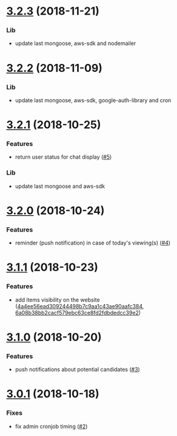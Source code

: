 <a name="3.2.3"></a>
# [3.2.3](https://github.com/fluster/fluster-backend/compare/v3.2.2...v3.2.3) (2018-11-21)

### Lib

* update last mongoose, aws-sdk and nodemailer

<a name="3.2.2"></a>
# [3.2.2](https://github.com/fluster/fluster-backend/compare/v3.2.1...v3.2.2) (2018-11-09)

### Lib

* update last mongoose, aws-sdk, google-auth-library and cron

<a name="3.2.1"></a>
# [3.2.1](https://github.com/fluster/fluster-backend/compare/v3.2.0...v3.2.1) (2018-10-25)

### Features

* return user status for chat display ([#5](https://github.com/fluster/fluster-backend/issues/5))

### Lib

* update last mongoose and aws-sdk

<a name="3.2.0"></a>
# [3.2.0](https://github.com/fluster/fluster-backend/compare/v3.1.1...v3.2.0) (2018-10-24)

### Features

* reminder (push notification) in case of today's viewing(s) ([#4](https://github.com/fluster/fluster-backend/issues/4))

<a name="3.1.1"></a>
# [3.1.1](https://github.com/fluster/fluster-backend/compare/v3.1.0...v3.1.1) (2018-10-23)

### Features

* add items visibility on the website ([4a4ee56ead309244498b7c9aa1c43ae90aafc384](https://github.com/fluster/fluster-backend/commit/4a4ee56ead309244498b7c9aa1c43ae90aafc384), [6a08b38bb2cacf579ebc63ce8fd2fdbdedcc39e2](https://github.com/fluster/fluster-backend/commit/6a08b38bb2cacf579ebc63ce8fd2fdbdedcc39e2))

<a name="3.1.0"></a>
# [3.1.0](https://github.com/fluster/fluster-backend/compare/v3.0.1...v3.1.0) (2018-10-20)

### Features

* push notifications about potential candidates ([#3](https://github.com/fluster/fluster-backend/issues/3))

<a name="3.0.1"></a>
# [3.0.1](https://github.com/fluster/fluster-backend/compare/v3.0.0...v3.0.1) (2018-10-18)

### Fixes

* fix admin cronjob timing ([#2](https://github.com/fluster/fluster-backend/issues/2))
